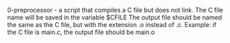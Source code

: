 0-preprocessor - a script that compiles a C file but does not link.
The C file name will be saved in the variable $CFILE
The output file should be named the same as the C file, but with the extension .o instead of .c. Example: if the C file is main.c, the output file should be main.o
